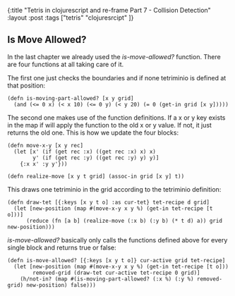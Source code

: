 {:title "Tetris in clojurescript and re-frame Part 7 - Collision Detection"
 :layout :post
 :tags  ["tetris" "clojuresrcipt" ]}
 
 ## Is Move Allowed?
 
 In the last chapter we already used the _is-move-allowed?_ function. There are four functions at all taking care
 of it.  
 
 The first one just checks the boundaries and if none tetriminio is defined at that position:
 
    (defn is-moving-part-allowed? [x y grid]
      (and (<= 0 x) (< x 10) (<= 0 y) (< y 20) (= 0 (get-in grid [x y]))))

The second one makes use of the function definitions. If a x or y key exists in the map if will apply the function
to the old x or y value. If not, it just returns the old one. This is how we update the four blocks:  

    (defn move-x-y [x y rec]
      (let [x' (if (get rec :x) ((get rec :x) x) x)
            y' (if (get rec :y) ((get rec :y) y) y)]
        {:x x' :y y'}))
        
    (defn realize-move [x y t grid] (assoc-in grid [x y] t))
    
This draws one tetriminio in the grid according to the tetriminio definition:  

    (defn draw-tet [{:keys [x y t o] :as cur-tet} tet-recipe d grid]
      (let [new-position (map #(move-x-y x y %) (get-in tet-recipe [t o]))]
          (reduce (fn [a b] (realize-move (:x b) (:y b) (* t d) a)) grid new-position)))
    
_is-move-allowed?_ basically only calls the functions defined above for every single block and returns true or
false:  

    (defn is-move-allowed? [{:keys [x y t o]} cur-active grid tet-recipe]
      (let [new-position (map #(move-x-y x y %) (get-in tet-recipe [t o]))
            removed-grid (draw-tet cur-active tet-recipe 0 grid)]
        (h/not-in? (map #(is-moving-part-allowed? (:x %) (:y %) removed-grid) new-position) false)))

